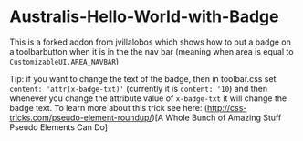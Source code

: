 Australis-Hello-World-with-Badge
=====================

This is a forked addon from jvillalobos which shows how to put a badge on a toolbarbutton when it is in the the nav bar (meaning when area is equal to `CustomizableUI.AREA_NAVBAR`)

Tip: if you want to change the text of the badge, then in toolbar.css set `content: 'attr(x-badge-txt)'` (currently it is `content: '10`) and then whenever you change the attribute value of `x-badge-txt` it will change the badge text. To learn more about this trick see here: (http://css-tricks.com/pseudo-element-roundup/)[A Whole Bunch of Amazing Stuff Pseudo Elements Can Do]
